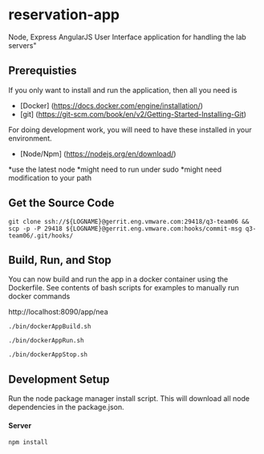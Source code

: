 reservation-app
======================

Node, Express AngularJS User Interface application for handling the lab servers" 


## Prerequisties

If you only want to install and run the application, then all you need is 

- [Docker] (https://docs.docker.com/engine/installation/)
- [git] (https://git-scm.com/book/en/v2/Getting-Started-Installing-Git)

For doing development work, you will need to have these installed in your
environment.

- [Node/Npm] (https://nodejs.org/en/download/)

 *use the latest node
 *might need to run under sudo
 *might need modification to your path

## Get the Source Code
```
git clone ssh://${LOGNAME}@gerrit.eng.vmware.com:29418/q3-team06 && scp -p -P 29418 ${LOGNAME}@gerrit.eng.vmware.com:hooks/commit-msg q3-team06/.git/hooks/
```

## Build, Run, and Stop
You can now build and run the app in a docker container using the Dockerfile. 
See contents of bash scripts for examples to manually run docker commands


http://localhost:8090/app/nea

```
./bin/dockerAppBuild.sh
```

```
./bin/dockerAppRun.sh
```

```
./bin/dockerAppStop.sh
```




## Development Setup

Run the node package manager install script.  This will download all node dependencies in the package.json.

#### Server
```
npm install
```
